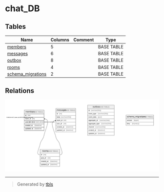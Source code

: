 # chat_DB

## Tables

| Name | Columns | Comment | Type |
| ---- | ------- | ------- | ---- |
| [members](members.md) | 5 |  | BASE TABLE |
| [messages](messages.md) | 6 |  | BASE TABLE |
| [outbox](outbox.md) | 8 |  | BASE TABLE |
| [rooms](rooms.md) | 4 |  | BASE TABLE |
| [schema_migrations](schema_migrations.md) | 2 |  | BASE TABLE |

## Relations

![er](schema.svg)

---

> Generated by [tbls](https://github.com/k1LoW/tbls)
